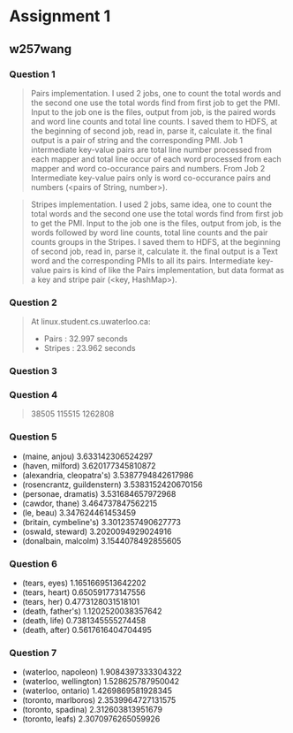 # Assignment 1

## w257wang

### Question 1

> Pairs implementation. I used 2 jobs, one to count the total words and the second one use the total words find from first job to get the PMI. Input to the job one is the files, output from job, is the paired words and word line counts and total line counts. I saved them to HDFS, at the beginning of second job, read in, parse it, calculate it. the final output is a pair of string and the corresponding PMI. Job 1 intermediate key-value pairs are total line number processed from each mapper and total line occur of each word processed from each mapper and word co-occurance pairs and numbers. From Job 2 Intermediate key-value pairs only is word co-occurance pairs and numbers (<pairs of String, number>).

> Stripes implementation. I used 2 jobs, same idea, one to count the total words and the second one use the total words find from first job to get the PMI. Input to the job one is the files, output from job, is the  words followed by word line counts, total line counts and the pair counts groups in the Stripes. I saved them to HDFS, at the beginning of second job, read in, parse it, calculate it. the final output is a Text word and the corresponding PMIs to all its pairs. Intermediate key-value pairs is kind of like the Pairs implementation, but data format as a key and stripe pair (<key, HashMap>).

### Question 2
	
> At linux.student.cs.uwaterloo.ca:
> + Pairs : 32.997 seconds
> + Stripes : 23.962 seconds

### Question 3

### Question 4
	
> 38505  115515 1262808

### Question 5

+ (maine, anjou)	3.633142306524297
+ (haven, milford)	3.620177345810872
+ (alexandria, cleopatra's)	3.5387794842617986
+ (rosencrantz, guildenstern)	3.5383152420670156
+ (personae, dramatis)	3.531684657972968
+ (cawdor, thane)	3.464737847562215
+ (le, beau)	3.347624461453459
+ (britain, cymbeline's)	3.3012357490627773
+ (oswald, steward)	3.2020094929024916
+ (donalbain, malcolm)	3.1544078492855605

### Question 6

+ (tears, eyes)	1.1651669513642202
+ (tears, heart)	0.650591773147556
+ (tears, her)	0.4773128031518101
+ (death, father's)	1.1202520038357642
+ (death, life)	0.7381345555274458
+ (death, after)	0.5617616404704495

### Question 7
+ (waterloo, napoleon)	1.9084397333304322
+ (waterloo, wellington)	1.528625787950042
+ (waterloo, ontario)	1.4269869581928345
+ (toronto, marlboros)	2.3539964727131575
+ (toronto, spadina)	2.312603813951679
+ (toronto, leafs)	2.3070976265059926
